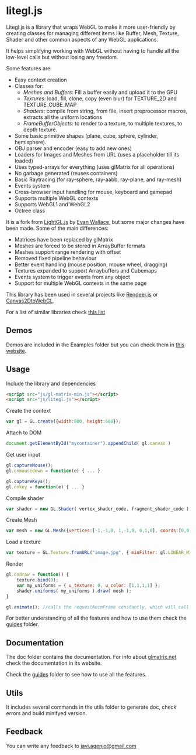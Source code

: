 litegl.js
=========

Litegl.js is a library that wraps WebGL to make it more user-friendly by creating classes for managing different items like Buffer, Mesh, Texture, Shader and other common aspects of any WebGL applications.

It helps simplifying working with WebGL without having to handle all the low-level calls but without losing any freedom.

Some features are:

* Easy context creation
* Classes for: 
	- *Meshes and Buffers*: Fill a buffer easily and upload it to the GPU
	- *Textures*: load, fill, clone, copy (even blur) for TEXTURE_2D and TEXTURE_CUBE_MAP
	- *Shaders*: compile from string, from file, insert preprocessor macros, extracts all the uniform locations 
	- *FrameBufferObjects*: to render to a texture, to multiple textures, to depth texture.
* Some basic primitive shapes (plane, cube, sphere, cylinder, hemisphere).
* OBJ parser and encoder (easy to add new ones)
* Loaders for Images and Meshes from URL (uses a placeholder till its loaded)
* Uses typed-arrays for everything (uses glMatrix for all operations)
* No garbage generated (reuses containers)
* Basic Raytracing (for ray-sphere, ray-aabb, ray-plane, and ray-mesh)
* Events system 
* Cross-browser input handling for mouse, keyboard and gamepad
* Supports multiple WebGL contexts
* Supports WebGL1 and WebGL2
* Octree class

It is a fork from [LightGL.js](https://github.com/evanw/lightgl.js/) by [Evan Wallace](http://madebyevan.com), but some major changes have been made.
Some of the main differences:

 * Matrices have been replaced by glMatrix
 * Meshes are forced to be stored in ArrayBuffer formats
 * Meshes support range rendering with offset
 * Removed fixed pipeline behaviour
 * Better event handling (mouse position, mouse wheel, dragging)
 * Textures expanded to support Arraybuffers and Cubemaps
 * Events system to trigger events from any object
 * Support for multiple WebGL contexts in the same page

This library has been used in several projects like [Rendeer.js](https://github.com/jagenjo/rendeer.js) or [Canvas2DtoWebGL](https://github.com/jagenjo/Canvas2DtoWebGL).</p>

For a list of similar libraries check [this list](https://qiita.com/cx20/items/0fa19c96aa6470d98807)


Demos
-----
Demos are included in the Examples folder but you can check them in [this website](http://tamats.com/projects/litegl/examples).

Usage
-----

Include the library and dependencies
```html
<script src="js/gl-matrix-min.js"></script>
<script src="js/litegl.js"></script>
```

Create the context
```js
var gl = GL.create({width:800, height:600});
```

Attach to DOM
```js
document.getElementById("mycontainer").appendChild( gl.canvas )
```

Get user input
```js
gl.captureMouse();
gl.onmousedown = function(e) { ... }

gl.captureKeys();
gl.onkey = function(e) { ... }
```

Compile shader
```js
var shader = new GL.Shader( vertex_shader_code, fragment_shader_code );
```

Create Mesh
```js
var mesh = new GL.Mesh({vertices:[-1,-1,0, 1,-1,0, 0,1,0], coords:[0,0, 1,0, 0.5,1]});
```

Load a texture
```js
var texture = GL.Texture.fromURL("image.jpg", { minFilter: gl.LINEAR_MIPMAP_LINEAR });
```


Render
```js
gl.ondraw = function() {
	texture.bind(0);
	var my_uniforms = { u_texture: 0, u_color: [1,1,1,1] };
	shader.uniforms( my_uniforms ).draw( mesh );
}

gl.animate(); //calls the requestAnimFrame constantly, which will call ondraw
```

For better understanding of all the features and how to use them check the [guides](guides) folder.

Documentation
-------------
The doc folder contains the documentation. For info about [glmatrix.net](http://glmatrix.net/) check the documentation in its website.

Check the [guides](guides) folder to see how to use all the features.

Utils
-----

It includes several commands in the utils folder to generate doc, check errors and build minifyed version.


Feedback
--------

You can write any feedback to javi.agenjo@gmail.com
